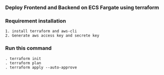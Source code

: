 ### Deploy Frontend and Backend on  ECS Fargate using terraform

### Requirement installation
`` 1. install terraform and aws-cli `` </br>
`` 2. Generate aws access key and secrete key ``

### Run this command 
    . terraform init
    . terraform plan 
    . terraform apply --auto-approve


